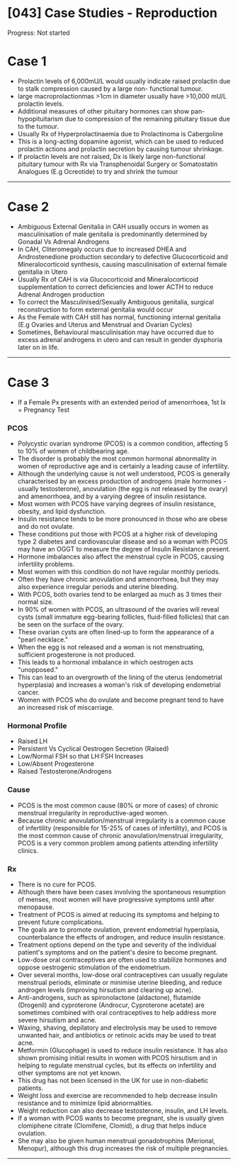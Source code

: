 # [043] Case Studies - Reproduction

Progress: Not started

# Case 1

- Prolactin levels of 6,000mU/L would usually indicate raised prolactin due to stalk compression caused by a large non- functional tumour.
- large macroprolactionmas >1cm in diameter usually have >10,000 mU/L prolactin levels.
- Additional measures of other pituitary hormones can show pan-hypopituitarism due to compression of the remaining pituitary tissue due to the tumour.
- Usually Rx of Hyperprolactinaemia due to Prolactinoma is Cabergoline
- This is a long-acting dopamine agonist, which can be used to reduced prolactin actions and prolactin secretion by causing tumour shrinkage.
- If prolactin levels are not raised, Dx is likely large non-functional pituitary tumour with Rx via Transphenoidal Surgery or Somatostatin Analogues (E.g Ocreotide) to try and shrink the tumour

---

# Case 2

- Ambiguous External Genitalia in CAH usually occurs in women as masculinisation of male genitalia is predominantly determined by Gonadal Vs Adrenal Androgens
- In CAH, Cliteromegaly occurs due to increased DHEA and Androstenedione production secondary to defective Glucocorticoid and Mineralocorticoid synthesis, causing masculinisation of external female genitalia in Utero
- Usually Rx of CAH is via Glucocorticoid and Mineralocorticoid supplementation to correct deficiencies and lower ACTH to reduce Adrenal Androgen production
- To correct the Masculinised/Sexually Ambiguous genitalia, surgical reconstruction to form external genitalia would occur
- As the Female with CAH still has normal, functioning internal genitalia (E.g Ovaries and Uterus and Menstrual and Ovarian Cycles)
- Sometimes, Behavioural masculinisation may have occurred due to excess adrenal androgens in utero and can result in gender dysphoria later on in life.

---

# Case 3

- If a Female Px presents with an extended period of amenorrhoea, 1st Ix = Pregnancy Test

### PCOS

- Polycystic ovarian syndrome (PCOS) is a common condition, affecting 5 to 10% of women of childbearing age.
- The disorder is probably the most common hormonal abnormality in women of reproductive age and is certainly a leading cause of infertility.
- Although the underlying cause is not well understood, PCOS is generally characterised by an excess production of androgens (male hormones - usually testosterone), anovulation (the egg is not released by the ovary) and amenorrhoea, and by a varying degree of insulin resistance.
- Most women with PCOS have varying degrees of insulin resistance, obesity, and lipid dysfunction.
- Insulin resistance tends to be more pronounced in those who are obese and do not ovulate.
- These conditions put those with PCOS at a higher risk of developing type 2 diabetes and cardiovascular disease and so a woman with PCOS may have an OGGT to measure the degree of Insulin Resistance present.
- Hormone imbalances also affect the menstrual cycle in PCOS, causing infertility problems.
- Most women with this condition do not have regular monthly periods.
- Often they have chronic anovulation and amenorrhoea, but they may also experience irregular periods and uterine bleeding.
- With PCOS, both ovaries tend to be enlarged as much as 3 times their normal size.
- In 90% of women with PCOS, an ultrasound of the ovaries will reveal cysts (small immature egg-bearing follicles, fluid-filled follicles) that can be seen on the surface of the ovary.
- These ovarian cysts are often lined-up to form the appearance of a "pearl necklace."
- When the egg is not released and a woman is not menstruating, sufficient progesterone is not produced.
- This leads to a hormonal imbalance in which oestrogen acts "unopposed."
- This can lead to an overgrowth of the lining of the uterus (endometrial hyperplasia) and increases a woman's risk of developing endometrial cancer.
- Women with PCOS who do ovulate and become pregnant tend to have an increased risk of miscarriage.

### Hormonal Profile

- Raised LH
- Persistent Vs Cyclical Oestrogen Secretion (Raised)
- Low/Normal FSH so that LH:FSH Increases
- Low/Absent Progesterone
- Raised Testosterone/Androgens

### Cause

- PCOS is the most common cause (80% or more of cases) of chronic menstrual irregularity in reproductive-aged women.
- Because chronic anovulation/menstrual irregularity is a common cause of infertility (responsible for 15-25% of cases of infertility), and PCOS is the most common cause of chronic anovulation/menstrual irregularity, PCOS is a very common problem among patients attending infertility clinics.

### Rx

- There is no cure for PCOS.
- Although there have been cases involving the spontaneous resumption of menses, most women will have progressive symptoms until after menopause.
- Treatment of PCOS is aimed at reducing its symptoms and helping to prevent future complications.
- The goals are to promote ovulation, prevent endometrial hyperplasia, counterbalance the effects of androgen, and reduce insulin resistance.
- Treatment options depend on the type and severity of the individual patient's symptoms and on the patient's desire to become pregnant.
- Low-dose oral contraceptives are often used to stabilize hormones and oppose oestrogenic stimulation of the endometrium.
- Over several months, low-dose oral contraceptives can usually regulate menstrual periods, eliminate or minimise uterine bleeding, and reduce androgen levels (improving hirsutism and clearing up acne).
- Anti-androgens, such as spironolactone (aldactone), flutamide (Drogenil) and cyproterone (Androcur, Cyproterone acetate) are sometimes combined with oral contraceptives to help address more severe hirsutism and acne.
- Waxing, shaving, depilatory and electrolysis may be used to remove unwanted hair, and antibiotics or retinoic acids may be used to treat acne.
- Metformin (Glucophage) is used to reduce insulin resistance. It has also shown promising initial results in women with PCOS hirsutism and in helping to regulate menstrual cycles, but its effects on infertility and other symptoms are not yet known.
- This drug has not been licensed in the UK for use in non-diabetic patients.
- Weight loss and exercise are recommended to help decrease insulin resistance and to minimize lipid abnormalities.
- Weight reduction can also decrease testosterone, insulin, and LH levels.
- If a woman with PCOS wants to become pregnant, she is usually given clomiphene citrate (Clomifene, Clomid), a drug that helps induce ovulation.
- She may also be given human menstrual gonadotrophins (Merional, Menopur), although this drug increases the risk of multiple pregnancies.

---